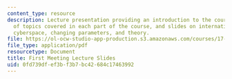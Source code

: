 ```yaml
---
content_type: resource
description: Lecture presentation providing an introduction to the course, an overview
  of topics covered in each part of the course, and slides on international relations,
  cyberspace, changing parameters, and theory.
file: https://ol-ocw-studio-app-production.s3.amazonaws.com/courses/17-445-international-relations-theory-in-the-cyber-age-fall-2015/0fd739dfef3bf3b7bc42684c17463992_MIT17_445F15_Slides.pdf
file_type: application/pdf
resourcetype: Document
title: First Meeting Lecture Slides
uid: 0fd739df-ef3b-f3b7-bc42-684c17463992
---
```

